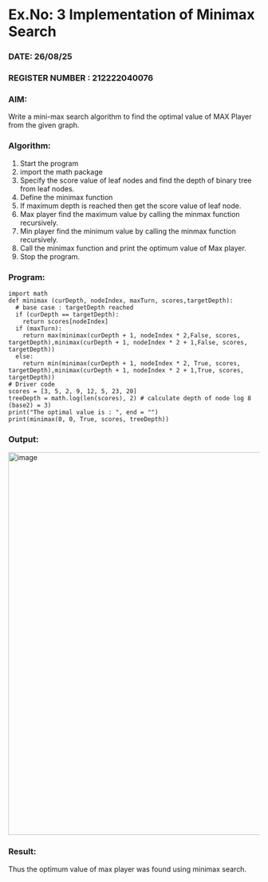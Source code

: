 # Ex.No: 3  Implementation of Minimax Search
### DATE: 26/08/25                                                                           
### REGISTER NUMBER : 212222040076
### AIM: 
Write a mini-max search algorithm to find the optimal value of MAX Player from the given graph.
### Algorithm:
1. Start the program
2. import the math package
3. Specify the score value of leaf nodes and find the depth of binary tree from leaf nodes.
4. Define the minimax function
5. If maximum depth is reached then get the score value of leaf node.
6. Max player find the maximum value by calling the minmax function recursively.
7. Min player find the minimum value by calling the minmax function recursively.
8. Call the minimax function  and print the optimum value of Max player.
9. Stop the program. 

### Program:
```
import math
def minimax (curDepth, nodeIndex, maxTurn, scores,targetDepth):
  # base case : targetDepth reached
  if (curDepth == targetDepth):
    return scores[nodeIndex]
  if (maxTurn):
    return max(minimax(curDepth + 1, nodeIndex * 2,False, scores,
targetDepth),minimax(curDepth + 1, nodeIndex * 2 + 1,False, scores,
targetDepth))
  else:
    return min(minimax(curDepth + 1, nodeIndex * 2, True, scores,
targetDepth),minimax(curDepth + 1, nodeIndex * 2 + 1,True, scores,
targetDepth))
# Driver code
scores = [3, 5, 2, 9, 12, 5, 23, 20]
treeDepth = math.log(len(scores), 2) # calculate depth of node log 8 (base2) = 3)
print("The optimal value is : ", end = "")
print(minimax(0, 0, True, scores, treeDepth))
```



### Output:

<img width="1366" height="768" alt="image" src="https://github.com/user-attachments/assets/3a7c7fc3-b755-408b-b6de-40cff1f050c1" />


### Result:
Thus the optimum value of max player was found using minimax search.
